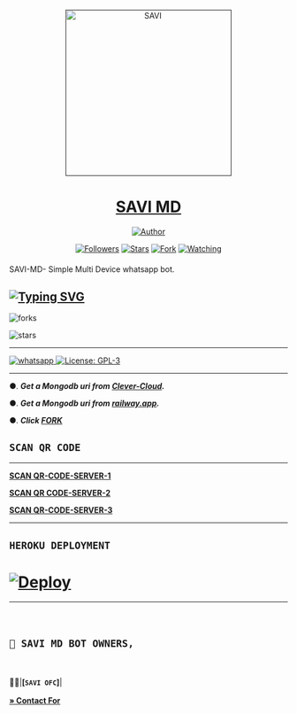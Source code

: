 
<p align="center">  
  <a href="">
    <img alt="SAVI" height="300" src="https://telegra.ph/file/fe0764cd74cddc8bf44d9.jpg">
    <h1 align="center">SAVI MD </h1>
  </a>
</p>
<p align="center">
<a href="https://github.com/babegril"><img title="Author" src="https://img.shields.io/badge/SAVI-BOT-black?style=for-the-badge&logo=telegram"></a>
<p/>
<p align="center">
<a href="https://github.com/babegril?tab=followers"><img title="Followers" src="https://img.shields.io/github/followers/babegril?label=Followers&style=social"></a>
<a href="https://github.com/babegril/SAVI_MD/stargazers/"><img title="Stars" src="https://img.shields.io/github/stars/babegril/SAVI_MD?&style=social"></a>
<a href="https://github.com/babegril/SAVI_MD/network/members"><img title="Fork" src="https://img.shields.io/github/forks/babegril/SAVI_MD?style=social"></a>
<a href="https://github.com/babegril/SAVI_MD/watchers"><img title="Watching" src="https://img.shields.io/github/watchers/babegril/SAVI_MD?label=Watching&style=social"></a>
</p>

####  
SAVI-MD- Simple Multi Device whatsapp bot.


    
## [![Typing SVG](https://readme-typing-svg.herokuapp.com?font=Rockstar-ExtraBold&color=F33A6A&lines=𝐖𝐞𝐥𝐜𝐨𝐦𝐞+𝐓𝐨:+𝓢𝓐𝓥𝓘+𝑴𝑫+𝑩𝑶𝑻;ᴏᴡɴᴇʀ+ʙʏ+ꜱᴀᴠɪ;ℂ𝕣𝕖𝕒𝕥𝕖𝕕+𝕓𝕪:+ꜱᴀᴠɪ+ᴀɴᴅ+ʙᴀɴᴜ;ᴘᴏᴡᴇʀᴅ+ʙʏ:+ꜱᴀᴠɪ+ᴡᴀʀʀɪᴏʀs+x+ᴛᴇᴀᴍ)](https://git.io/typing-svg)


![forks](https://img.shields.io/github/forks/babegril/SAVI-MD?label=Forks&style=social)

![stars](https://img.shields.io/github/stars/babegril/SAVI-MD?style=social)

----------
<a aria-label="Join our chats" href="coming soon" target="_blank">
    <img alt="whatsapp" src="https://img.shields.io/badge/Join Supporter Group-25D366?style=for-the-badge&logo=whatsapp&logoColor=white" />
  </a>
  
  <a aria-label="Secktor is free to use" href="https://github.com/SamPandey001/Secktor-Md/blob/main/LICENCE" target="_blank">
    <img alt="License: GPL-3" src="https://badges.frapsoft.com/os/gpl/gpl.png?v=103)](https://opensource.org/licenses/GPL-3.0/" target="_blank" />
  </a>

</p>


----------
●. ***Get a Mongodb uri from [Clever-Cloud](https://api.clever-cloud.com/v2/session/login).***

●. ***Get a Mongodb uri from [railway.app](https://railway.app).***

●.  ***Click [FORK](https://github.com/babegril/SAVI-MD/fork)***

## ```SCAN QR CODE```
---
**[SCAN QR-CODE-SERVER-1](https://replit.com/@DarkYasiyaofc/FORZEN-MD-V1)**



**[SCAN QR CODE-SERVER-2](https://replit.com/@DarkYasiyaofc/FORZEN-MD-V1)**

  

**[SCAN QR-CODE-SERVER-3](https://forzen-md-qr-bb8466fecf86.herokuapp.com/)**


---
## ```HEROKU DEPLOYMENT```
# [![Deploy](https://www.herokucdn.com/deploy/button.svg)](https://heroku.com/deploy?template=https://github.com/babegril/SAVI-MD)

----------
ㅤ
## **`💃 SAVI MD BOT OWNERS,`**
ㅤ


🤹‍♂️|**[`SAVI OFC`]**|

 <p align="center">  
 <a href="[https://telegra.ph/file/72389d35aad079ce585de.png]
    <img alt="SAVI MD OWNER" height="80" src="[https://telegra.ph/file/72389d35aad079ce585de.png]">

**[» Contact For](https://wa.me/+94770377817)**
ㅤ
 ㅤ

